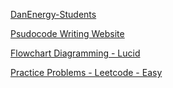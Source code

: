 [DanEnergy-Students](https://github.com/DanEnergy-Students/lets-go-with-algo)

[Psudocode Writing Website](https://pseudocode.deepjain.com/)

[Flowchart Diagramming - Lucid](https://lucid.app/documents#/documents?folder_id=recent)

[Practice Problems - Leetcode - Easy](https://leetcode.com/problemset/all/?difficulty=EASY&page=1)